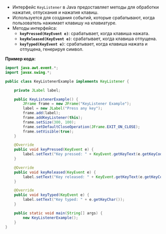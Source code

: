
- Интерфейс `KeyListener` в Java предоставляет методы для обработки нажатия, отпускания и нажатия клавиш.
- Используется для создания событий, которые срабатывают, когда пользователь нажимает клавишу на клавиатуре.
- Методы интерфейса:
    - **`keyPressed(KeyEvent e)`**: срабатывает, когда клавиша нажата.
    - **`keyReleased(KeyEvent e)`**: срабатывает, когда клавиша отпущена.
    - **`keyTyped(KeyEvent e)`**: срабатывает, когда клавиша нажата и отпущена, генерируя символ.

**Пример кода:**

```java
import java.awt.event.*;
import javax.swing.*;

public class KeyListenerExample implements KeyListener {

    private JLabel label;

    public KeyListenerExample() {
        JFrame frame = new JFrame("KeyListener Example");
        label = new JLabel("Press any key");
        frame.add(label);
        frame.addKeyListener(this);
        frame.setSize(300, 100);
        frame.setDefaultCloseOperation(JFrame.EXIT_ON_CLOSE);
        frame.setVisible(true);
    }

    @Override
    public void keyPressed(KeyEvent e) {
        label.setText("Key pressed: " + KeyEvent.getKeyText(e.getKeyCode()));
    }

    @Override
    public void keyReleased(KeyEvent e) {
        label.setText("Key released: " + KeyEvent.getKeyText(e.getKeyCode()));
    }

    @Override
    public void keyTyped(KeyEvent e) {
        label.setText("Key typed: " + e.getKeyChar());
    }

    public static void main(String[] args) {
        new KeyListenerExample();
    }
}
```